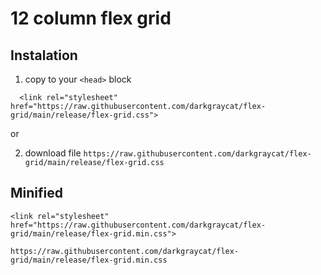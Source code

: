 # 12 column flex grid

## Instalation
1. copy to your `<head>` block
```
  <link rel="stylesheet" href="https://raw.githubusercontent.com/darkgraycat/flex-grid/main/release/flex-grid.css">
```

or

2. download file `https://raw.githubusercontent.com/darkgraycat/flex-grid/main/release/flex-grid.css`


## Minified
```
<link rel="stylesheet" href="https://raw.githubusercontent.com/darkgraycat/flex-grid/main/release/flex-grid.min.css">
```

`https://raw.githubusercontent.com/darkgraycat/flex-grid/main/release/flex-grid.min.css`